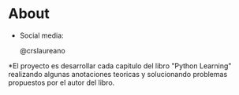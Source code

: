 # About

* Social media:

	@crslaureano


*El proyecto es desarrollar cada capitulo del libro "Python Learning" realizando algunas anotaciones teoricas y solucionando problemas propuestos por el autor del libro.


